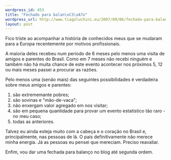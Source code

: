 ```yaml
--- 
wordpress_id: 453
title: "Fechado para balan\xC3\xA7o"
wordpress_url: http://www.tiagoluchini.eu/2007/09/06/fechado-para-balanco/
layout: post
---
```

Fico triste ao acompanhar a história de conhecidos meus que se mudaram para a Europa recentemente por motivos profissionais.

A maioria deles recebeu num período de 6 meses pelo menos uma visita de amigos e parentes do Brasil. Como em 7 meses não recebi ninguém e também não há muita chance de este evento acontecer nos próximos 5, 12 ou mais meses passei a procurar as razões.

Pelo menos uma (senão mais) das seguintes possibilidades é verdadeira sobre meus amigos e parentes:
<ol>
	<li>são extrememante pobres;</li>
	<li>são sovinas e "mão-de-vaca";</li>
	<li>não enxergam valor agregado em nos visitar;</li>
	<li>são em pequena quantidade para provar um evento estatístico tão raro - no meu caso;</li>
	<li>todas as anteriores.</li>
</ol>
Talvez eu ainda esteja muito com a cabeça e o coração no Brasil e, principalmente, nas pessoas de lá. O país definitivamente não merece minha energia. Já as pessoas eu pensei que mereciam. Preciso reavaliar.

Enfim, vou dar uma fechada para balanço no blog até segunda ordem.

